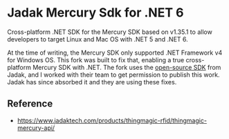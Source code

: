 # Jadak Mercury Sdk for .NET 6

Cross-platform .NET SDK for the Mercury SDK based on v1.35.1 to allow developers to target Linux and Mac OS with .NET 5 and .NET 6.

At the time of writing, the Mercury SDK only supported .NET Framework v4 for Windows OS. This fork was built to fix that, enabling a true cross-platform Mercury SDK with .NET. The fork uses the [open-source SDK](https://www.jadaktech.com/products/thingmagic-rfid/thingmagic-mercury-api/) from Jadak, and I worked with their team to get permission to publish this work. Jadak has since absorbed it and they are using these fixes.

## Reference

* https://www.jadaktech.com/products/thingmagic-rfid/thingmagic-mercury-api/
